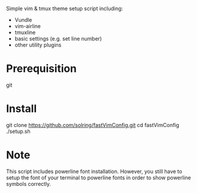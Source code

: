 Simple vim & tmux theme setup script including:
- Vundle
- vim-airline
- tmuxline
- basic settings (e.g. set line number)
- other utility plugins 

Prerequisition
==============
git

Install
=======
git clone https://github.com/solring/fastVimConfig.git
cd fastVimConfig
./setup.sh

Note
====
This script includes powerline font installation.
However, you still have to setup the font of your terminal to powerline fonts
in order to show powerline symbols correctly.


